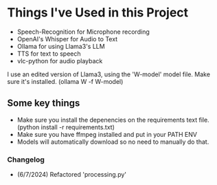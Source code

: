 # Things I've Used in this Project

- Speech-Recognition for Microphone recording
- OpenAI's Whisper for Audio to Text
- Ollama for using Llama3's LLM
- TTS for text to speech
- vlc-python for audio playback

I use an edited version of Llama3, using the 'W-model' model file. Make sure it's installed. (ollama W -f W-model)

## Some key things

- Make sure you install the depenencies on the requirements text file. (python install -r requirements.txt)
- Make sure you have ffmpeg installed and put in your PATH ENV
- Models will automatically download so no need to manually do that.

### Changelog

- (6/7/2024)
Refactored 'processing.py'
